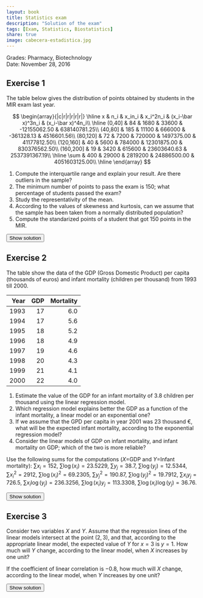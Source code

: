 ```yaml
---
layout: book
title: Statistics exam
description: "Solution of the exam"
tags: [Exam, Statistics, Biostatistics]
share: true
image: cabecera-estadistica.jpg
---
```




Grades: Pharmacy, Biotechnology  
Date: November 28, 2016 

## Exercise 1
The table below gives the distribution of points obtained by students in the MIR exam last year.

$$
\begin{array}{|c|r|r|r|r|r|}
\hline
x & n_i & x_in_i & x_i^2n_i & (x_i-\bar x)^3n_i & (x_i-\bar x)^4n_i\\
\hline
(0,40] & 84 & 1680 & 33600 & -12155062.50 & 638140781.25\\
(40,80] & 185 & 11100 & 666000 & -361328.13 & 4516601.56\\
(80,120] & 72 & 7200 & 720000 & 1497375.00 & 41177812.50\\
(120,160] & 40 & 5600 & 784000 & 12301875.00 & 830376562.50\\
(160,200] & 19 & 3420 & 615600 & 23603640.63 & 2537391367.19\\
\hline
\sum & 400 & 29000 & 2819200 & 24886500.00 & 4051603125.00\\
\hline
\end{array}
$$

1. Compute the interquartile range and explain your result. Are there outliers in the sample?
2. The minimum number of points to pass the exam is 150; what percentage of students passed the exam?
3. Study the representativity of the mean.
4. According to the values of skewness and kurtosis, can we assume that the sample has been taken from a normally distributed population?
5. Compute the standarized points of a student that got 150 points in the MIR.



<div><button class="solution">Show solution</button></div>
<div id="solution" style="display: none">
1. $Q_1=43.48$ points, $Q_3=97.78$ points and $IQR=54.3$ points.<br/>
Fences: $F_1=-37.97$ points and $F_2=179.23$ points. Thus, there are outliers. <br/>
2. $F_{150}=0.925$, so the percentage of students that passed the exam is $7.5\%$. <br/>
3. $\bar x=72.5$ points, $s^2=1791.75$ points², $s=42.3291$ points, $cv=0.5838$. As the coefficient of variation is greater than 0.5 but not too much there is a moderate variability and the mean is moderately representative.<br/>
4. $g_1=0.8203$, so the distribution is right-skewed. $g_2=0.1551$, so the distribution is a little bit more peaked than a bell curve (leptokurtic). As $g_1$ and $g_2$ are between -2 and 2 we can assume that the sample has been taken from a normaly distributed population. <br/>
5. $z(150)=1.83$.
</div>

## Exercise 2
The table show the data of the GDP (Gross Domestic Product) per capita (thousands of euros) and infant mortality
(children per thousand) from 1993 till 2000.

| Year| GDP| Mortality|
|----:|---:|---------:|
| 1993|  17|       6.0|
| 1994|  17|       5.6|
| 1995|  18|       5.2|
| 1996|  18|       4.9|
| 1997|  19|       4.6|
| 1998|  20|       4.3|
| 1999|  21|       4.1|
| 2000|  22|       4.0|

1. Estimate the value of the GDP for an infant mortality of 3.8 children per thousand using the linear regression model.
2. Which regression model explains better the GDP as a function of the infant mortality, a linear model or an exponential one?
3. If we assume that the GPD per capita in year 2001 was 23 thousand €, what will be the expected infant mortality, according to the exponential regression model?
4. Consider the linear models of GDP on infant mortality, and infant mortality on GDP; which of the two is more reliable?

Use the following sums for the computations ($X$=GDP and $Y$=Infant mortality):
$\sum x_i=152$, $\sum \log(x_i)=23.5229$, $\sum y_j=38.7$, $\sum \log(y_j)=12.5344$,
$\sum x_i^2=2912$, $\sum \log(x_i)^2=69.2305$, $\sum y_j^2=190.87$, $\sum \log(y_j)^2=19.7912$,
$\sum x_iy_j=726.5$, $\sum x_i\log(y_j)=236.3256$, $\sum \log(x_i)y_j=113.3308$, $\sum \log(x_i)\log(y_j)=36.76$.

<div><button class="solution">Show solution</button></div>
<div id="solution" style="display: none">

1. Linear model of GDF on infant mortality: <br/>
$\bar x=19$ 10³€, $s_x^2=3$ 10⁶€. <br/>
$\bar y=4.8375$ children per thousand, $s_y^2=0.4573$ (children per thousan)². <br/>
$s_{xy}=-1.1$ 10³€⋅children per thousand. <br/>
Regression line of GDP on infant mortality: $x=30.6351 + -2.4052y$. <br/>
$x(3.8) =21.4954$. <br/>

2. $\overline{\log(x)}=2.9404$ log(10³€), $s_{\log(x)}^2=0.0081$ log(10³€)². <br/>
$s_{\log(x)y}=-0.0577$ log(10³€)•children per thousand. <br/>
Linear coefficient of determination of GDP on infant mortality $r^2=0.8819$. <br/>
Exponential coefficient of determination of GDP on infant mortality $r^2=0.9002$. <br/>
Thus, the exponential model explains a little bit better the relation between the GDP and the infant mortality. <br/>

3. $\overline{\log(y)}=1.5668$ log(children per thousand), $s_{\log(y)}^2=0.019$ log(children per thousand)². <br/>
$s_{x\log(y)}=-0.2284$ 10³€⋅log(children per thousand). <br/>
Exponential model of infant mortality on GDP: $y=e^{3.0135 + -0.0761x}$. <br/>
$y(23)=3.5332$.<br/>
4. The reliability of both models is the same as they have the same coefficient of determination. 
</div>

## Exercise 3
Consider two variables $X$ and $Y$. Assume that the regression lines of the linear models intersect at the point $(2,3)$, and that, according to the appropriate linear model, the expected value of $Y$ for $x=3$ is $y=1$. How much will $Y$ change, according to the linear model, when $X$ increases by one unit?

If the coefficient of linear correlation is $-0.8$, how much will $X$ change, according to the linear model, when $Y$ increases by one unit?

<div><button class="solution">Show solution</button></div>
<div id="solution" style="display: none">
$\bar x=2$ and $\bar y=3$. <br/>
$b_{yx}=-2$, so $Y$ decreases 2 units when $X$ increases by one unit. <br/>
$b_{xy}=-0.32$, so $X$ decreases 0.32 units when $Y$ increases by one unit. <br/>
</div>

